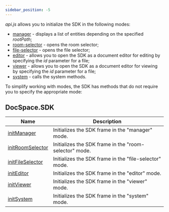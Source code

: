 ```yaml
---
sidebar_position: -5
---
```


*api.js* allows you to initialize the SDK in the following modes:

- [manager](manager.md) - displays a list of entities depending on the specified *rootPath*;
- [room-selector](room-selector.md) - opens the room selector;
- [file-selector](file-selector.md) - opens the file selector;
- [editor](editor.md) - allows you to open the SDK as a document editor for editing by specifying the *id* parameter for a file;
- [viewer](viewer.md) - allows you to open the SDK as a document editor for viewing by specifying the *id* parameter for a file;
- [system](system.md) - calls the system methods.

To simplify working with modes, the SDK has methods that do not require you to specify the appropriate mode:

## DocSpace.SDK

| Name                                                     | Description                                            |
| -------------------------------------------------------- | ------------------------------------------------------ |
| [initManager](../methods.md#initmanager)           | Initializes the SDK frame in the "manager" mode.       |
| [initRoomSelector](../methods.md#initroomselector) | Initializes the SDK frame in the "room-selector" mode. |
| [initFileSelector](../methods.md#initfileselector) | Initializes the SDK frame in the "file-selector" mode. |
| [initEditor](../methods.md#initeditor)             | Initializes the SDK frame in the "editor" mode.        |
| [initViewer](../methods.md#initviewer)             | Initializes the SDK frame in the "viewer" mode.        |
| [initSystem](../methods.md#initsystem)             | Initializes the SDK frame in the "system" mode.        |
